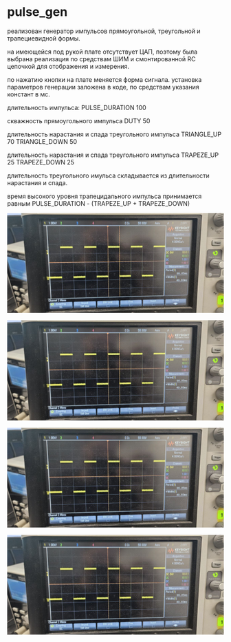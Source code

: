 # pulse_gen

реализован генератор импульсов прямоугольной, треугольной и трапециевидной формы.

на имеющейся под рукой плате отсутствует ЦАП, поэтому была выбрана реализация по средствам ШИМ и смонтированной RC цепочкой для отображения и измерения.

по нажатию кнопки на плате меняется форма сигнала.
установка параметров генерации заложена в коде, по средствам указания констант в мс.

длительность импульса:
PULSE_DURATION 100 

скважность прямоугольного импульса
DUTY 			50

длительность нарастания и спада треугольного импульса
TRIANGLE_UP 	70
TRIANGLE_DOWN 	50

длительность нарастания и спада треугольного импульса
TRAPEZE_UP 		25
TRAPEZE_DOWN 	25

длительность треугольного имульса складывается из длительности нарастания и спада.

время высокого уровня трапецидального импульса принимается равным PULSE_DURATION - (TRAPEZE_UP + TRAPEZE_DOWN)

![Макет](/img/pulse.jpg "Макет")

![Импульсный сигнал](/img/pulse.jpg "Импульсный сигнал")

![Треугольный сигнал](/img/pulse.jpg "Треугольный сигнал")

![Трапецевидный сигнал](/img/pulse.jpg "Трапецевидный сигнал")